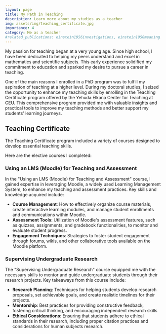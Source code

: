 ```yaml
---
layout: page
title: My Path in Teaching
description: Learn more about my studies as a teacher
img: assets/img/teaching_certificate.jpg
importance: 4
category: Me as a teacher
#related_publications: einstein1956investigations, einstein1950meaning
---
```


My passion for teaching began at a very young age. Since high school, I have been dedicated to helping my peers understand and excel in mathematics and scientific subjects. This early experience solidified my commitment to education and sparked my desire to pursue a career in teaching.

One of the main reasons I enrolled in a PhD program was to fulfill my aspiration of teaching at a higher level. During my doctoral studies, I seized the opportunity to enhance my teaching skills by enrolling in the Teaching Certificate program offered by the Yehuda Elkana Center for Teaching at CEU. This comprehensive program provided me with valuable insights and practical tools to improve my teaching methods and better support my students' learning journeys.

## Teaching Certificate

The Teaching Certificate program included a variety of courses designed to develop essential teaching skills. 

Here are the elective courses I completed:

### Using an LMS (Moodle) for Teaching and Assessment

In the "Using an LMS (Moodle) for Teaching and Assessment" course, I gained expertise in leveraging Moodle, a widely used Learning Management System, to enhance my teaching and assessment practices. Key skills and knowledge acquired include:
- **Course Management**: How to effectively organize course materials, create interactive learning modules, and manage student enrollments and communications within Moodle.
- **Assessment Tools**: Utilization of Moodle's assessment features, such as quizzes, assignments, and gradebook functionalities, to monitor and evaluate student progress.
- **Engagement Techniques**: Strategies to foster student engagement through forums, wikis, and other collaborative tools available on the Moodle platform.

### Supervising Undergraduate Research

The "Supervising Undergraduate Research" course equipped me with the necessary skills to mentor and guide undergraduate students through their research projects. Key takeaways from this course include:
- **Research Planning**: Techniques for helping students develop research proposals, set achievable goals, and create realistic timelines for their projects.
- **Mentorship**: Best practices for providing constructive feedback, fostering critical thinking, and encouraging independent research skills.
- **Ethical Considerations**: Ensuring that students adhere to ethical standards in their research, including proper citation practices and considerations for human subjects research.

